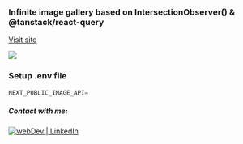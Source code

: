 ### Infinite image gallery based on IntersectionObserver() & @tanstack/react-query

[Visit site](https://next14-authv5-sxidsvit.vercel.app/)

![](demo.gif)


### Setup .env file

```js
NEXT_PUBLIC_IMAGE_API=

```



##### Contact with me: 
[<img alt="webDev | LinkedIn" src="https://img.shields.io/badge/linkedin-0077B5.svg?&style=for-the-badge&logo=linkedin&logoColor=white" />][linkedin]

[linkedin]: https://www.linkedin.com/in/sergiy-antonyuk/

